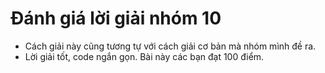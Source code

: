# Đánh giá lời giải nhóm 10
- Cách giải này cũng tương tự với cách giải cơ bản mà nhóm mình đề ra.
- Lời giải tốt, code ngắn gọn. Bài này các bạn đạt 100 điểm.